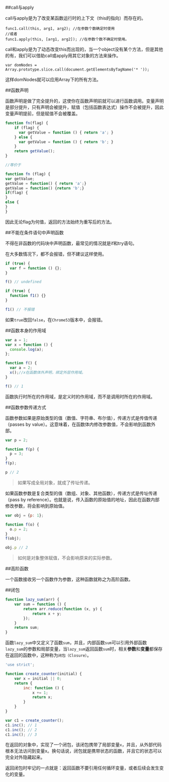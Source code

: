 ##call与apply

call与apply是为了改变某函数运行时的上下文（this的指向）而存在的。

    func1.call(this, arg1, arg2); //在参数个数确定时使用
    //或者
    func1.apply(this, [arg1, arg2]); //在参数个数不确定时使用。

call和apply是为了动态改变this而出现的，当一个object没有某个方法，但是其他的有，我们可以借助call或apply用其它对象的方法来操作。

    var domNodes = Array.prototype.slice.call(document.getElementsByTagName('* '));

这样domNodes就可以应用Array下的所有方法。

##函数声明

函数声明是做了完全提升的，这使你在函数声明前就可以进行函数调用。变量声明是部分提升，只有声明会被提升，赋值（包括函数表达式）操作不会被提升，因此变量声明提前，但是赋值不会被覆盖。

```js
function fn(flag) {
    if (flag) {
      var getValue = function () { return 'a'; }
    } else {
      var getValue = function () { return 'b'; }
    }
    return getValue();
}

//等价于

function fn (flag) {
var getValue;
getValue = function() { return 'a';}
getValue = function() {return 'b';}
if(flag) {
}
else {
}
}
```
因此无论flag为何值，返回的方法始终为重写后的方法。

##不能在条件语句中声明函数

不得在非函数的代码块中声明函数，最常见的情况就是if和try语句。

在大多数情况下，都不会报错，但不建议这样使用。

```js
if (true) {
  var f = function () {};
}

f() // undefined

if (true) {
  function f1() {}
}

f1() // 不报错
```

如果`true`改回`false`，在`Chrome53`版本中，会报错。

##函数本身的作用域

```js
var a = 1;
var x = function () {
  console.log(a);
};

function f() {
  var a = 2;
  x();//x在函数体外声明，绑定外层作用域。
}

f() // 1
```

函数执行时所在的作用域，是定义时的作用域，而不是调用时所在的作用域。

##函数参数传递方式

函数参数如果是原始类型的值（数值、字符串、布尔值），传递方式是传值传递（passes by value）。这意味着，在函数体内修改参数值，不会影响到函数外部。

```js
var p = 2;

function f(p) {
  p = 3;
}
f(p);

p // 2
```
>如果写成全局对象，就成了传址传递。


如果函数参数是复合类型的值（数组、对象、其他函数），传递方式是传址传递（pass by reference）。也就是说，传入函数的原始值的地址，因此在函数内部修改参数，将会影响到原始值。

```js
var obj = {p: 1};

function f(o) {
  o.p = 2;
}
f(obj);

obj.p // 2
```

>如何是对象整体赋值，不会影响原来的实际参数。

##高阶函数

一个函数接收另一个函数作为参数，这种函数就称之为高阶函数。

##闭包

```js
function lazy_sum(arr) {
    var sum = function () {
        return arr.reduce(function (x, y) {
            return x + y;
        });
    }
    return sum;
}
```


函数`lazy_sum`中又定义了函数`sum`，并且，内部函数`sum`可以引用外部函数`lazy_sum`的参数和局部变量，当`lazy_sum`返回函数`sum`时，相关**参数**和**变量**都保存在返回的函数中，这种称为`闭包（Closure）`。

```js
'use strict';

function create_counter(initial) {
    var x = initial || 0;
    return {
        inc: function () {
            x += 1;
            return x;
        }
    }
}
```

```js
var c1 = create_counter();
c1.inc(); // 1
c1.inc(); // 2
c1.inc(); // 3
```

在返回的对象中，实现了一个闭包，该闭包携带了局部变量`x`，并且，从外部代码根本无法访问到变量x。换句话说，闭包就是携带状态的函数，并且它的状态可以完全对外隐藏起来。

返回闭包时牢记的一点就是：返回函数不要引用任何循环变量，或者后续会发生变化的变量。
